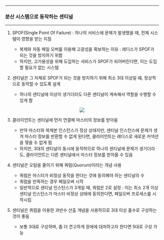 -----
### 분산 시스템으로 동작하는 센티널
-----
1. SPOF(Single Point Of Failure) : 하나의 서비스에 문제가 발생했을 때, 전체 시스템이 영향을 받는 지점
   - 복제와 자동 페일 오버를 이용해 고광성을 확보하는 이유 : 레디스가 SPOF가 되는 것을 방지하기 위함
   - 하지만, 고가용성을 위해 도입하는 서비스가 SPOF가 되어버린다면, 이는 도입 할 필요가 없는 시스템

2. 센티널은 그 자체로 SPOF가 되는 것을 방지하기 위해 최소 3대 이상일 떄, 정상적으로 동작할 수 있도록 설계
   - 하나의 센티널에 이상이 생기더라도 다른 센티널이 계속해서 역할을 수행할 수 있게 함

<div align="center">
<img src="https://github.com/user-attachments/assets/6ee4d78e-933f-41b9-a91f-709eb8f65cbd">
</div>

3. 클라이언트는 센티널에 먼저 연결해 마스터의 정보를 받아옴
   - 만약 마스터와 복제본 인스턴스가 정상 상태지만, 센티널 인스턴스에 문제가 생겨 마스터 정보를 반환할 수 없게 된다면, 클라이언트는 레디스로 새로운 커넥션을 맺을 수 없게 됨
   - 하지만, 3대의 센티널이 동시에 동작하므로 하나의 센티널에 문제가 생기더라도, 클라이언트는 다른 센티널에서 마스터 정보를 받아올 수 있음

4. 센티널은 오탐을 줄이기 위해 쿼럼(Quorum)이라는 개념 사용
   - 쿼럼은 마스터가 비정상 동작을 한다는 것에 동의해야 하는 센티널의 수
   - 쿼럼을 만족하는 경우 페일오버 시작
   - 일반적으로 센티널 인스턴스가 3개일 때, 쿼럼은 2로 설정 : 이는 최소 2개 이상 센티널 인스턴스가 마스터 비정상 상태에 동의한다면, 페일오버 프로세스를 시작시킴

5. 센티널은 쿼럼을 이용한 과반수 산출 개념을 사용하므로 3대 이상 홀수로 구성하는 것이 좋음
   - 보통 3대로 구성하며, 좀 더 견고하게 장애에 대처하고자 한다면 5대로 구성 가능
